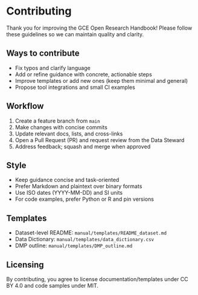 # Contributing

Thank you for improving the GCE Open Research Handbook! Please follow these guidelines so we can maintain quality and clarity.

## Ways to contribute
- Fix typos and clarify language
- Add or refine guidance with concrete, actionable steps
- Improve templates or add new ones (keep them minimal and general)
- Propose tool integrations and small CI examples

## Workflow
1. Create a feature branch from `main`
2. Make changes with concise commits
3. Update relevant docs, lists, and cross-links
4. Open a Pull Request (PR) and request review from the Data Steward
5. Address feedback; squash and merge when approved

## Style
- Keep guidance concise and task-oriented
- Prefer Markdown and plaintext over binary formats
- Use ISO dates (YYYY-MM-DD) and SI units
- For code examples, prefer Python or R and pin versions

## Templates
- Dataset-level README: `manual/templates/README_dataset.md`
- Data Dictionary: `manual/templates/data_dictionary.csv`
- DMP outline: `manual/templates/DMP_outline.md`

## Licensing
By contributing, you agree to license documentation/templates under CC BY 4.0 and code samples under MIT.
